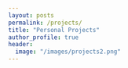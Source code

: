 ```yaml
---
layout: posts
permalink: /projects/
title: "Personal Projects"
author_profile: true
header:
  image: "/images/projects2.png"
---
```



